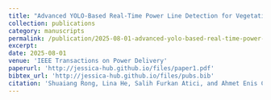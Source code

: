 ```yaml
---
title: "Advanced YOLO-Based Real-Time Power Line Detection for Vegetation Management"
collection: publications
category: manuscripts
permalink: /publication/2025-08-01-advanced-yolo-based-real-time-power-line-detection-for-vegetation-management
excerpt: 
date: 2025-08-01
venue: 'IEEE Transactions on Power Delivery'
paperurl: 'http://jessica-hub.github.io/files/paper1.pdf'
bibtex_url: 'http://jessica-hub.github.io/files/pubs.bib'
citation: 'Shuaiang Rong, Lina He, Salih Furkan Atici, and Ahmet Enis Cetin.  &quot;Advanced YOLO-Based Real-Time Power Line Detection for Vegetation Management.&quot; <i>IEEE Transactions on Power Delivery</i>. vol. 40, no. 4, pp. 2142–2153, 2025.'
---
```


